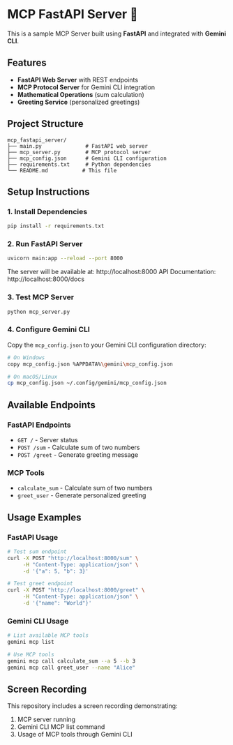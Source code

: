 # MCP FastAPI Server 🚀

This is a sample MCP Server built using **FastAPI** and integrated with **Gemini CLI**.

## Features
- **FastAPI Web Server** with REST endpoints
- **MCP Protocol Server** for Gemini CLI integration
- **Mathematical Operations** (sum calculation)
- **Greeting Service** (personalized greetings)

## Project Structure
```
mcp_fastapi_server/
├── main.py              # FastAPI web server
├── mcp_server.py        # MCP protocol server
├── mcp_config.json      # Gemini CLI configuration
├── requirements.txt     # Python dependencies
└── README.md           # This file
```

## Setup Instructions

### 1. Install Dependencies
```bash
pip install -r requirements.txt
```

### 2. Run FastAPI Server
```bash
uvicorn main:app --reload --port 8000
```
The server will be available at: http://localhost:8000
API Documentation: http://localhost:8000/docs

### 3. Test MCP Server
```bash
python mcp_server.py
```

### 4. Configure Gemini CLI
Copy the `mcp_config.json` to your Gemini CLI configuration directory:
```bash
# On Windows
copy mcp_config.json %APPDATA%\gemini\mcp_config.json

# On macOS/Linux
cp mcp_config.json ~/.config/gemini/mcp_config.json
```

## Available Endpoints

### FastAPI Endpoints
- `GET /` - Server status
- `POST /sum` - Calculate sum of two numbers
- `POST /greet` - Generate greeting message

### MCP Tools
- `calculate_sum` - Calculate sum of two numbers
- `greet_user` - Generate personalized greeting

## Usage Examples

### FastAPI Usage
```bash
# Test sum endpoint
curl -X POST "http://localhost:8000/sum" \
     -H "Content-Type: application/json" \
     -d '{"a": 5, "b": 3}'

# Test greet endpoint
curl -X POST "http://localhost:8000/greet" \
     -H "Content-Type: application/json" \
     -d '{"name": "World"}'
```

### Gemini CLI Usage
```bash
# List available MCP tools
gemini mcp list

# Use MCP tools
gemini mcp call calculate_sum --a 5 --b 3
gemini mcp call greet_user --name "Alice"
```

## Screen Recording
This repository includes a screen recording demonstrating:
1. MCP server running
2. Gemini CLI MCP list command
3. Usage of MCP tools through Gemini CLI
